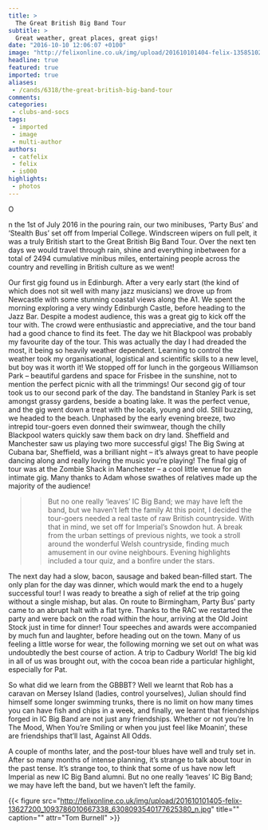 ```yaml
---
title: >
  The Great British Big Band Tour
subtitle: >
  Great weather, great places, great gigs!
date: "2016-10-10 12:06:07 +0100"
image: "http://felixonline.co.uk/img/upload/201610101404-felix-13585102_1094112680634671_6175912047297279752_o.jpg"
headline: true
featured: true
imported: true
aliases:
 - /cands/6318/the-great-british-big-band-tour
comments:
categories:
 - clubs-and-socs
tags:
 - imported
 - image
 - multi-author
authors:
 - catfelix
 - felix
 - is000
highlights:
 - photos
---
```


O

n the 1st of July 2016 in the pouring rain, our two minibuses, ‘Party Bus’ and ‘Stealth Bus’ set off from Imperial College. Windscreen wipers on full pelt, it was a truly British start to the Great British Big Band Tour. Over the next ten days we would travel through rain, shine and everything inbetween for a total of 2494 cumulative minibus miles, entertaining people across the country and revelling in British culture as we went!

Our first gig found us in Edinburgh. After a very early start (the kind of which does not sit well with many jazz musicians) we drove up from Newcastle with some stunning coastal views along the A1. We spent the morning exploring a very windy Edinburgh Castle, before heading to the Jazz Bar. Despite a modest audience, this was a great gig to kick off the tour with. The crowd were enthusiastic and appreciative, and the tour band had a good chance to find its feet.
The day we hit Blackpool was probably my favourite day of the tour. This was actually the day I had dreaded the most, it being so heavily weather dependent. Learning to control the weather took my organisational, logistical and scientific skills to a new level, but boy was it worth it! We stopped off for lunch in the gorgeous Williamson Park – beautiful gardens and space for Frisbee in the sunshine, not to mention the perfect picnic with all the trimmings! Our second gig of tour took us to our second park of the day. The bandstand in Stanley Park is set amongst grassy gardens, beside a boating lake. It was the perfect venue, and the gig went down a treat with the locals, young and old. Still buzzing, we headed to the beach. Unphased by the early evening breeze, two intrepid tour-goers even donned their swimwear, though the chilly Blackpool waters quickly saw them back on dry land.
Sheffield and Manchester saw us playing two more successful gigs! The Big Swing at Cubana bar, Sheffield, was a brilliant night – it’s always great to have people dancing along and really loving the music you’re playing! The final gig of tour was at the Zombie Shack in Manchester – a cool little venue for an intimate gig. Many thanks to Adam whose swathes of relatives made up the majority of the audience!
> > But no one really ‘leaves’ IC Big Band; we may have left the band, but we haven’t left the family
At this point, I decided the tour-goers needed a real taste of raw British countryside. With that in mind, we set off for Imperial’s Snowdon hut. A break from the urban settings of previous nights, we took a stroll around the wonderful Welsh countryside, finding much amusement in our ovine neighbours. Evening highlights included a tour quiz, and a bonfire under the stars.

The next day had a slow, bacon, sausage and baked bean-filled start. The only plan for the day was dinner, which would mark the end to a hugely successful tour! I was ready to breathe a sigh of relief at the trip going without a single mishap, but alas. On route to Birmingham, Party Bus’ party came to an abrupt halt with a flat tyre. Thanks to the RAC we restarted the party and were back on the road within the hour, arriving at the Old Joint Stock just in time for dinner! Tour speeches and awards were accompanied by much fun and laughter, before heading out on the town.
Many of us feeling a little worse for wear, the following morning we set out on what was undoubtedly the best course of action. A trip to Cadbury World! The big kid in all of us was brought out, with the cocoa bean ride a particular highlight, especially for Pat.

So what did we learn from the GBBBT? Well we learnt that Rob has a caravan on Mersey Island (ladies, control yourselves), Julian should find himself some longer swimming trunks, there is no limit on how many times you can have fish and chips in a week, and finally, we learnt that friendships forged in IC Big Band are not just any friendships. Whether or not you’re In The Mood, When You’re Smiling or when you just feel like Moanin’, these are friendships that’ll last, Against All Odds.

A couple of months later, and the post-tour blues have well and truly set in. After so many months of intense planning, it’s strange to talk about tour in the past tense. It’s strange too, to think that some of us have now left Imperial as new IC Big Band alumni. But no one really ‘leaves’ IC Big Band; we may have left the band, but we haven’t left the family.

{{< figure src="http://felixonline.co.uk/img/upload/201610101405-felix-13627200_1093786010667338_6308093540177625380_n.jpg" title="" caption="" attr="Tom Burnell" >}}
